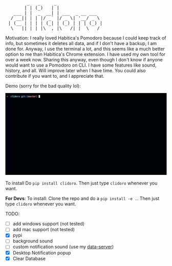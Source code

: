 <pre>
        _   _     _                 
       | | (_)   | |                
   ___ | |  _  __| | ___  _ __ ___  
  / __|| | | |/ _` |/ _ \| '__/ _ \ 
 | (__ | | | | (_| | (_) | | | (_) |
  \___||_| |_|\__,_|\___/|_|  \___/ 
</pre>


Motivation: I really loved Habitica's Pomodoro because I could keep track of info, but sometimes it deletes all data, and if I don't have a backup, I am done for. Anyway, I use the terminal a lot, and this seems like a much better option to me than Habitica's Chrome extension. I have used my own tool for over a week now. Sharing this anyway, even though I don't know if anyone would want to use a Pomodoro on CLI. I have some features like sound, history, and all. Will improve later when I have time. You could also contribute if you want to, and I appreciate that. 

Demo (sorry for the bad quality lol):

![Alt Text](/assets/clidoro.gif)

To install Do `pip install clidoro`. Then just type `clidoro` whenever you want.

**For Devs**: To install: Clone the repo and do a `pip install -e .`. Then just type `clidoro` whenever you want.



TODO:
- [ ] add windows support (not tested)
- [ ] add mac support (not tested)
- [x] pypi
- [ ] background sound
- [ ] custom notification sound (use my [data-server](https://github.com/kingjuno/data-server))
- [x] Desktop Notification popup
- [x] Clear Database